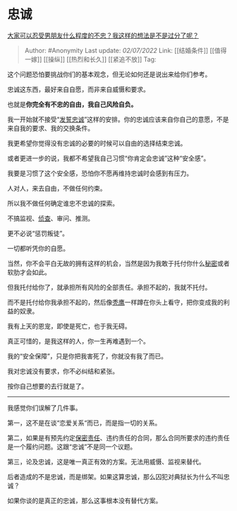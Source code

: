 # 忠诚
[大家可以忍受男朋友什么程度的不忠？我这样的想法是不是过分了呢？](https://www.zhihu.com/question/54446994/answer/2551059781)

> Author: #Anonymity
> Last update: *02/07/2022*
> Link: [[结婚条件]] [[值得一嫁]] [[操纵]] [[热烈和长久]] [[紧追不放]]
> Tag:

这个问题恐怕要挑战你们的基本观念，但无论如何还是说出来给你们参考。

忠诚这东西，最好来自自愿，而非来自威慑和要求。

也就是**你完全有不忠的自由，我自己风险自负。**

我一开始就不接受“[发誓忠诚](https://www.zhihu.com/search?q=%E5%8F%91%E8%AA%93%E5%BF%A0%E8%AF%9A&search_source=Entity&hybrid_search_source=Entity&hybrid_search_extra=%7B%22sourceType%22%3A%22answer%22%2C%22sourceId%22%3A2551059781%7D)”这样的安排。你的忠诚应该来自你自己的意愿，不是来自我的要求、我的交换条件。

我更希望你觉得没有忠诚的必要的时候可以自由的选择结束忠诚。

或者更进一步的说，我都不希望我自己习惯“你肯定会忠诚”这种“安全感”。

我要是习惯了这个安全感，恐怕你不愿再维持忠诚时会感到有压力。

人对人，来去自由，不做任何约束。

所以我不做任何确定谁忠不忠诚的探索。

不搞监视、[侦查](https://www.zhihu.com/search?q=%E4%BE%A6%E6%9F%A5&search_source=Entity&hybrid_search_source=Entity&hybrid_search_extra=%7B%22sourceType%22%3A%22answer%22%2C%22sourceId%22%3A2551059781%7D)、审问、推测。

更不必说“惩罚叛徒”。

一切都听凭你的自愿。

当然，你不会平白无故的拥有这样的机会，当然是因为我敢于托付你什么[秘密](https://www.zhihu.com/search?q=%E7%A7%98%E5%AF%86&search_source=Entity&hybrid_search_source=Entity&hybrid_search_extra=%7B%22sourceType%22%3A%22answer%22%2C%22sourceId%22%3A2551059781%7D)或者软肋才会如此。

但我托付给你了，就承担所有风险的全部责任。承担不起的，我就不托付。

而不是托付给你我承担不起的，然后像[秃鹰](https://www.zhihu.com/search?q=%E7%A7%83%E9%B9%B0&search_source=Entity&hybrid_search_source=Entity&hybrid_search_extra=%7B%22sourceType%22%3A%22answer%22%2C%22sourceId%22%3A2551059781%7D)一样蹲在你头上看守，把你变成我的利益的奴隶。

我有上天的恩宠，即使是死亡，也于我无碍。

真正可惜的，是我这样的人，你一生再难遇到一个。

我的“安全保障”，只是你把我害死了，你就没有我了而已。

我对忠诚没有要求，你不必纠结和紧张。

按你自己想要的去行就是了。

---

我感觉你们误解了几件事。

第一，这不是在谈“恋爱关系“而已，而是指一切的关系。

第二，如果是有预先约定[保密责任](https://www.zhihu.com/search?q=%E4%BF%9D%E5%AF%86%E8%B4%A3%E4%BB%BB&search_source=Entity&hybrid_search_source=Entity&hybrid_search_extra=%7B%22sourceType%22%3A%22answer%22%2C%22sourceId%22%3A2551059781%7D)、违约责任的合同，那么合同所要求的违约责任是一个履约问题。这跟“忠诚”不是同一个议题。

第三，论及忠诚，这是唯一真正有效的方案。无法用威慑、监视来替代。

后者造成的不是忠诚，而是绑架。如果这算忠诚，那么囚犯对典狱长为什么不叫忠诚？

如果你谈的是真正的忠诚，那么这事根本没有替代方案。
